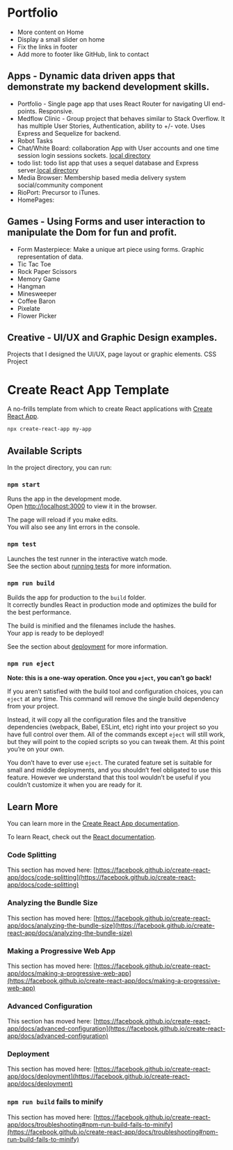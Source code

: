 # Portfolio
- More content on Home
- Display a small slider on home
- Fix the links in footer
- Add more to footer like GitHub, link to contact




## Apps - Dynamic data driven apps that demonstrate my backend development skills.
- Portfolio - Single page app that uses React Router for navigating UI end-points. Responsive.
- Medflow Clinic - Group project that behaves similar to Stack Overflow. It has multiple User Stories, Authentication, ability to +/- vote. Uses Express and Sequelize for backend.
- Robot Tasks
- Chat/White Board: collaboration App with User accounts and one time session login sessions sockets.
[local directory](http:///Users/taylorpell/FA/Labs/2109-GHP-NY-WEB-FT/01-junior-phase/20-sockets)
- todo list: todo list app that uses a sequel database and Express server.[local directory](/Users/taylorpell/FA/Labs/2109-GHP-NY-WEB-FT/01-junior-phase/19-forms/PairExercise.TodoList.V2.Solution)
- Media Browser: Membership based media delivery system  social/community component
- RioPort: Precursor to iTunes.
- HomePages:

## Games - Using Forms and user interaction to manipulate the Dom for fun and profit.
- Form Masterpiece: Make a unique art piece using forms. Graphic representation of data.
- Tic Tac Toe
- Rock Paper Scissors
- Memory Game
- Hangman
- Minesweeper
- Coffee Baron
- Pixelate
- Flower Picker

## Creative - UI/UX and Graphic Design examples.
Projects that I designed the UI/UX, page layout or graphic elements.
CSS Project

# Create React App Template

A no-frills template from which to create React applications with
[Create React App](https://github.com/facebook/create-react-app).

```sh
npx create-react-app my-app
```

## Available Scripts

In the project directory, you can run:

### `npm start`

Runs the app in the development mode.\
Open [http://localhost:3000](http://localhost:3000) to view it in the browser.

The page will reload if you make edits.\
You will also see any lint errors in the console.

### `npm test`

Launches the test runner in the interactive watch mode.\
See the section about [running tests](https://facebook.github.io/create-react-app/docs/running-tests) for more information.

### `npm run build`

Builds the app for production to the `build` folder.\
It correctly bundles React in production mode and optimizes the build for the best performance.

The build is minified and the filenames include the hashes.\
Your app is ready to be deployed!

See the section about [deployment](https://facebook.github.io/create-react-app/docs/deployment) for more information.

### `npm run eject`

**Note: this is a one-way operation. Once you `eject`, you can’t go back!**

If you aren’t satisfied with the build tool and configuration choices, you can `eject` at any time. This command will remove the single build dependency from your project.

Instead, it will copy all the configuration files and the transitive dependencies (webpack, Babel, ESLint, etc) right into your project so you have full control over them. All of the commands except `eject` will still work, but they will point to the copied scripts so you can tweak them. At this point you’re on your own.

You don’t have to ever use `eject`. The curated feature set is suitable for small and middle deployments, and you shouldn’t feel obligated to use this feature. However we understand that this tool wouldn’t be useful if you couldn’t customize it when you are ready for it.

## Learn More

You can learn more in the [Create React App documentation](https://facebook.github.io/create-react-app/docs/getting-started).

To learn React, check out the [React documentation](https://reactjs.org/).

### Code Splitting

This section has moved here: [https://facebook.github.io/create-react-app/docs/code-splitting](https://facebook.github.io/create-react-app/docs/code-splitting)

### Analyzing the Bundle Size

This section has moved here: [https://facebook.github.io/create-react-app/docs/analyzing-the-bundle-size](https://facebook.github.io/create-react-app/docs/analyzing-the-bundle-size)

### Making a Progressive Web App

This section has moved here: [https://facebook.github.io/create-react-app/docs/making-a-progressive-web-app](https://facebook.github.io/create-react-app/docs/making-a-progressive-web-app)

### Advanced Configuration

This section has moved here: [https://facebook.github.io/create-react-app/docs/advanced-configuration](https://facebook.github.io/create-react-app/docs/advanced-configuration)

### Deployment

This section has moved here: [https://facebook.github.io/create-react-app/docs/deployment](https://facebook.github.io/create-react-app/docs/deployment)

### `npm run build` fails to minify

This section has moved here: [https://facebook.github.io/create-react-app/docs/troubleshooting#npm-run-build-fails-to-minify](https://facebook.github.io/create-react-app/docs/troubleshooting#npm-run-build-fails-to-minify)
